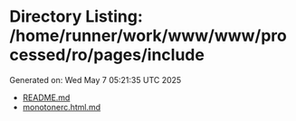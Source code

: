 # Directory Listing: /home/runner/work/www/www/processed/ro/pages/include
Generated on: Wed May  7 05:21:35 UTC 2025

- [README.md](README.md)
- [monotonerc.html.md](monotonerc.html.md)
